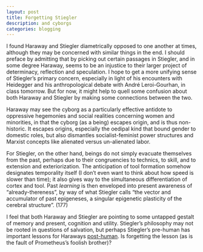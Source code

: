 ```yaml
---
layout: post
title: Forgetting Stiegler
description: and cyborgs
categories: blogging
---
```

I found Haraway and Stiegler diametrically opposed to one another at times, although they may be concerned with similar things in the end. I should preface by admitting that by picking out certain passages in Stiegler, and in some degree Haraway, seems to be an injustice to their larger project of determinacy, reflection and speculation.  I hope to get a more unifying sense of Stiegler’s primary concern, especially in light of his encounters with Heidegger and his anthropological debate with André Leroi-Gourhan, in class tomorrow. But for now, it might help to quell some confusion about both Haraway and Stiegler by making some connections between the two.

Haraway may see the cyborg as a particularly effective antidote to oppressive hegemonies and social realities concerning women and minorities, in that the cyborg (as a being) escapes origin, and is thus non-historic. It escapes origins, especially the oedipal kind that bound gender to domestic roles, but also dismantles socialist-feminist power structures and Marxist concepts like alienated versus un-alienated labor.

For Stiegler, on the other hand, beings do not simply evacuate themselves from the past, perhaps due to their congruencies to technics, to skill, and to extension and exteriorization. The anticipation of tool formation somehow designates temporality itself (I don’t even want to think about how speed is slower than time); it also gives way to the simultaneous differentiation of cortex and tool. Past *learning* is then enveloped into present awareness of “already-thereness”, by way of what Stiegler calls “the vector and accumulator of past epigeneses, a singular epigenetic plasticity of the cerebral structure”. (177)

I feel that both Haraway and Stiegler are pointing to some untapped gestalt of memory and present, cognition and utility. Stiegler’s philosophy may not be rooted in questions of salvation, but perhaps Stiegler’s pre-human has important lessons for Haraways [post-human](http://tbreijak.github.io/blog/2016-02-10/On-Stiegler.html). Is forgetting the lesson (as is the fault of Prometheus’s foolish brother)?
